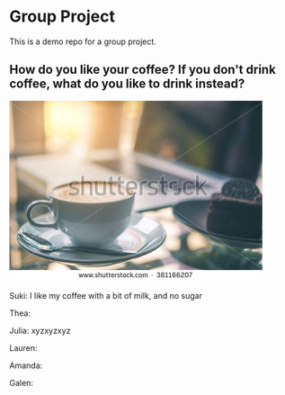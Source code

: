 # Group Project
This is a demo repo for a group project.

## How do you like your coffee? If you don't drink coffee, what do you like to drink instead?
![coffee](coffee.jpg)


Suki: I like my coffee with a bit of milk, and no sugar

Thea:

Julia: xyzxyzxyz

Lauren:

Amanda:

Galen:
